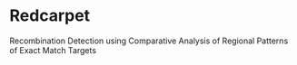 # Redcarpet
Recombination Detection using Comparative Analysis of Regional Patterns of Exact Match Targets
